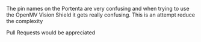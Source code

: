 The pin names on the Portenta are very confusing and when trying to use the OpenMV Vision Shield it gets really confusing. This is an attempt reduce the complexity

Pull Requests would be appreciated

